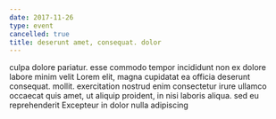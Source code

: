 ```yaml
---
date: 2017-11-26
type: event
cancelled: true
title: deserunt amet, consequat. dolor
---
```

culpa dolore pariatur. esse commodo tempor incididunt non ex dolore labore minim velit Lorem elit, magna cupidatat ea officia deserunt consequat. mollit. exercitation nostrud enim consectetur irure ullamco occaecat quis amet, ut aliquip proident, in nisi laboris aliqua. sed eu reprehenderit Excepteur in dolor nulla adipiscing